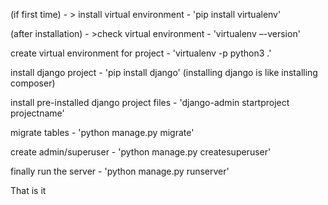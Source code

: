 (if first time) - > install virtual environment - 'pip install virtualenv' 

(after installation) - >check virtual environment - 'virtualenv –-version'

create virtual environment for project - 'virtualenv -p python3 .'

install django project - 'pip install django' (installing django is like installing composer)

install pre-installed django project files - 'django-admin startproject projectname'

migrate tables - 'python manage.py migrate'

create admin/superuser - 'python manage.py createsuperuser'

finally run the server - 'python manage.py runserver'

That is it

